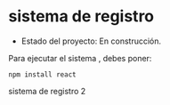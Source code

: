 <h1> sistema de registro</h1>

- Estado del proyecto: En construcción.

Para ejecutar el sistema , debes poner:

```npm install react```

sistema de registro 2
